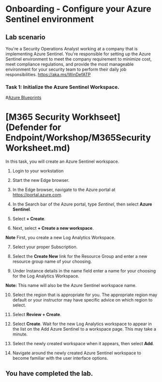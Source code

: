 # Onboarding - Configure your Azure Sentinel environment

## Lab scenario

You're a Security Operations Analyst working at a company that is implementing Azure Sentinel. 
You're responsible for setting up the Azure Sentinel environment to meet the company requirement to minimize cost, meet compliance regulations, and provide the most manageable environment for your security team to perform their daily job responsibilities.
https://aka.ms/WinDefATP
### Task 1: Initialize the Azure Sentinel Workspace.
#[Azure Blueprints](https://dev.azure.com/netrixllc/Security/_git/Azure-Sentinel?path=%2FBlueprints%2Freadme.md)
# [M365 Security Workhseet](Defender for Endpoint/Workshop/M365SecurityWorksheet.md)
In this task, you will create an Azure Sentinel workspace.

1. Login to your workstation

2. Start the new Edge browser.

3. In the Edge browser, navigate to the Azure portal at https://portal.azure.com.

4. In the Search bar of the Azure portal, type *Sentinel*, then select **Azure Sentinel**.

5. Select **+ Create**.

6. Next, select **+ Create a new workspace**.

**Note** First, you create a new Log Analytics Workspace.

7. Select your proper Subscription.

8. Select the **Create New** link for the Resource Group and enter a new resource group name of your choosing.

9. Under Instance details in the name field enter a name for your choosing for the Log Analytics Workspace.

**Note:** This name will also be the Azure Sentinel workspace name.

10. Select the region that is appropriate for you.  The appropriate region may default or your instructor may have specific advice on which region to select.  

11. Select **Review + Create**.

12. Select **Create**. Wait for the new Log Analytics workspace to appear in the list on the Add Azure Sentinel to a workspace page.  This may take a minute.

13. Select the newly created workspace when it appears, then select **Add**.

14. Navigate around the newly created Azure Sentinel workspace to become familiar with the user interface options.

## You have completed the lab.
